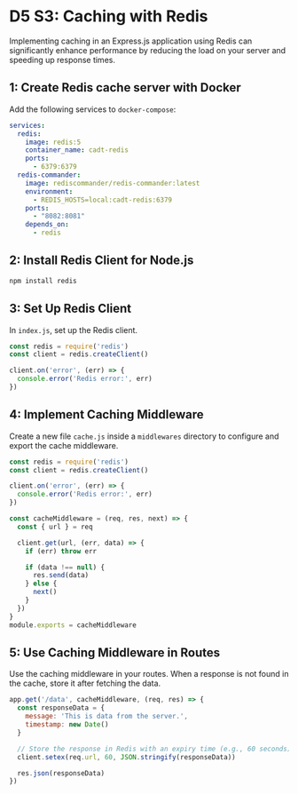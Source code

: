 # D5 S3: Caching with Redis

Implementing caching in an Express.js application using Redis can significantly enhance performance by reducing the load on your server and speeding up response times.

## 1: Create Redis cache server with Docker
Add the following services to `docker-compose`:
```yaml
services:
  redis:
    image: redis:5
    container_name: cadt-redis
    ports:
      - 6379:6379
  redis-commander:
    image: rediscommander/redis-commander:latest
    environment:
      - REDIS_HOSTS=local:cadt-redis:6379
    ports:
      - "8082:8081"
    depends_on:
      - redis
```
## 2: Install Redis Client for Node.js
```sh
npm install redis
```

## 3: Set Up Redis Client
In `index.js`, set up the Redis client.
```js
const redis = require('redis')
const client = redis.createClient()

client.on('error', (err) => {
  console.error('Redis error:', err)
})
```

## 4: Implement Caching Middleware
Create a new file `cache.js` inside a `middlewares` directory to configure and export the cache middleware.

```js
const redis = require('redis')
const client = redis.createClient()

client.on('error', (err) => {
  console.error('Redis error:', err)
})

const cacheMiddleware = (req, res, next) => {
  const { url } = req

  client.get(url, (err, data) => {
    if (err) throw err

    if (data !== null) {
      res.send(data)
    } else {
      next()
    }
  })
}
module.exports = cacheMiddleware
```

## 5: Use Caching Middleware in Routes
Use the caching middleware in your routes. When a response is not found in the cache, store it after fetching the data.
```js
app.get('/data', cacheMiddleware, (req, res) => {
  const responseData = {
    message: 'This is data from the server.',
    timestamp: new Date()
  }

  // Store the response in Redis with an expiry time (e.g., 60 seconds)
  client.setex(req.url, 60, JSON.stringify(responseData))

  res.json(responseData)
})
```